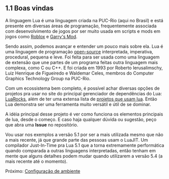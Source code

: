 ## 1.1 Boas vindas

A linguagem Lua é uma linguagem criada na PUC-Rio (aqui no Brasil) e está presente em diversas áreas de programação, frequentemente associada com desenvolvimento de jogos por ser muito usada em scripts e mods em jogos como [Roblox](https://www.roblox.com/) e [Garry's Mod](https://gmod.facepunch.com/).

Sendo assim, podemos avançar e entender um pouco mais sobre ela. Lua é uma linguagem de programação [open-source](https://pt.wikipedia.org/wiki/Software_de_c%C3%B3digo_aberto) interpretada, imperativa, procedural, pequena e leve. Foi feita para ser usada como uma linguagem de extensão que une partes de um programa feitas outra linguagem mais complexa, como C ou C++. E foi criada em 1993 por Roberto Ierusalimschy, Luiz Henrique de Figueiredo e Waldemar Celes, membros do Computer Graphics Technology Group na PUC-Rio.

Com um ecossistema bem completo, é possível achar diversas opções de projetos pra usar no site do principal gerenciador de dependências do Lua: [LuaRocks](https://luarocks.org/), além de ter uma extensa lista de [projetos que usam lua](https://en.wikipedia.org/wiki/List_of_applications_using_Lua). Então Lua demonstra ser uma ferramenta muito versátil e útil de se dominar.

A idéia principal desse projeto é ver como funciona os elementos principais de lua, desde o começo. E caso haja qualquer dúvida ou sugestão, peço que abra uma __Issue__ no repositório.

Vou usar nos exemplos a versão 5.1 por ser a mais utilizada mesmo que não a mais recente, já que grande parte das pessoas usam o LuaJIT. Um compilador Just-In-Time pra Lua 5.1 que a torna extremamente performática quando comparada a outras linguagens interpretadas, então tenham em mente que alguns detalhes podem mudar quando utilizarem a versão 5.4 (a mais recente até o momento).

Próximo: [Configuração de ambiente](/Ambiente/dicas-gerais.md)